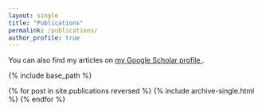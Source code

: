 ```yaml
---
layout: single
title: "Publications"
permalink: /publications/
author_profile: true
---
```


You can also find my articles on 
<u>
  <a href="https://scholar.google.com/citations?user=JjF9FRwAAAAJ&hl=en" 
     target="_blank" 
     rel="noopener noreferrer">
     my Google Scholar profile
  </a>
</u>.

{% include base_path %}

{% for post in site.publications reversed %}
  {% include archive-single.html %}
{% endfor %}
